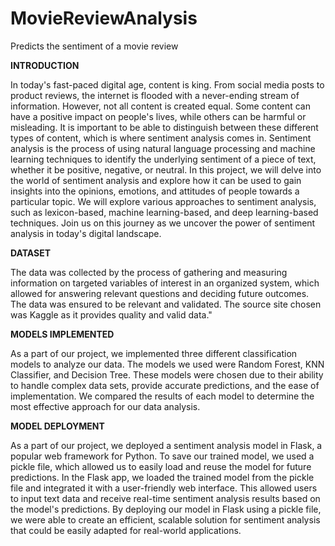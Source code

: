 # MovieReviewAnalysis
Predicts the sentiment of a movie review

**INTRODUCTION**

In today's fast-paced digital age, content is king. From social media posts to product reviews, the internet is flooded with a never-ending stream of information. However, not all content is created equal. Some content can have a positive impact on people's lives, while others can be harmful or misleading. It is important to be able to distinguish between these different types of content, which is where sentiment analysis comes in. Sentiment analysis is the process of using natural language processing and machine learning techniques to identify the underlying sentiment of a piece of text, whether it be positive, negative, or neutral. In this project, we will delve into the world of sentiment analysis and explore how it can be used to gain insights into the opinions, emotions, and attitudes of people towards a particular topic. We will explore various approaches to sentiment analysis, such as lexicon-based, machine learning-based, and deep learning-based techniques. Join us on this journey as we uncover the power of sentiment analysis in today's digital landscape.

**DATASET**

The data was collected by the process of gathering and measuring information on targeted variables of interest in an organized system, which allowed for answering relevant questions and deciding future outcomes. The data was ensured to be relevant and validated. The source site chosen was Kaggle as it provides quality and valid data."

**MODELS IMPLEMENTED**

As a part of our project, we implemented three different classification models to analyze our data. The models we used were Random Forest, KNN Classifier, and Decision Tree. These models were chosen due to their ability to handle complex data sets, provide accurate predictions, and the ease of implementation. We compared the results of each model to determine the most effective approach for our data analysis.

**MODEL DEPLOYMENT**

As a part of our project, we deployed a sentiment analysis model in Flask, a popular web framework for Python. To save our trained model, we used a pickle file, which allowed us to easily load and reuse the model for future predictions. In the Flask app, we loaded the trained model from the pickle file and integrated it with a user-friendly web interface. This allowed users to input text data and receive real-time sentiment analysis results based on the model's predictions. By deploying our model in Flask using a pickle file, we were able to create an efficient, scalable solution for sentiment analysis that could be easily adapted for real-world applications.
